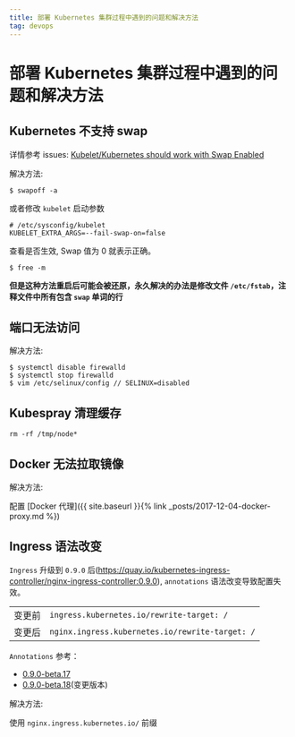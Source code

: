 ```yaml
---
title: 部署 Kubernetes 集群过程中遇到的问题和解决方法
tag: devops
---
```


# 部署 Kubernetes 集群过程中遇到的问题和解决方法

## Kubernetes 不支持 swap

详情参考 issues: [Kubelet/Kubernetes should work with Swap Enabled](https://github.com/kubernetes/kubernetes/issues/53533)

解决方法:

```shell
$ swapoff -a
```

或者修改 `kubelet` 启动参数

```
# /etc/sysconfig/kubelet
KUBELET_EXTRA_ARGS=--fail-swap-on=false
```

查看是否生效, Swap 值为 0 就表示正确。

```shell
$ free -m
```
**但是这种方法重启后可能会被还原，永久解决的办法是修改文件 `/etc/fstab`，注释文件中所有包含 `swap` 单词的行**


## 端口无法访问

解决方法:

```shell
$ systemctl disable firewalld
$ systemctl stop firewalld
$ vim /etc/selinux/config // SELINUX=disabled
```

## Kubespray 清理缓存

```shell
rm -rf /tmp/node*
```

## Docker 无法拉取镜像

解决方法:

配置 [Docker 代理]({{ site.baseurl }}{% link _posts/2017-12-04-docker-proxy.md %})

## Ingress 语法改变
`Ingress` 升级到 `0.9.0` 后(https://quay.io/kubernetes-ingress-controller/nginx-ingress-controller:0.9.0), `annotations` 语法改变导致配置失效。

|||
|-|-|
|变更前|`ingress.kubernetes.io/rewrite-target: /`|
|变更后|`nginx.ingress.kubernetes.io/rewrite-target: /`|

`Annotations` 参考：
* [0.9.0-beta.17](https://github.com/kubernetes/ingress-nginx/blob/nginx-0.9.0-beta.17/docs/user-guide/annotations.md)
* [0.9.0-beta.18](https://github.com/kubernetes/ingress-nginx/blob/nginx-0.9.0-beta.18/docs/user-guide/annotations.md)(变更版本)

解决方法:

使用 `nginx.ingress.kubernetes.io/` 前缀
